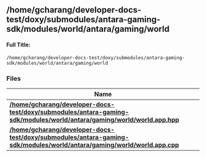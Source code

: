 

## /home/gcharang/developer-docs-test/doxy/submodules/antara-gaming-sdk/modules/world/antara/gaming/world

#### Full Title:
```
/home/gcharang/developer-docs-test/doxy/submodules/antara-gaming-sdk/modules/world/antara/gaming/world
```






### Files

| Name           |
| -------------- |
| **[/home/gcharang/developer-docs-test/doxy/submodules/antara-gaming-sdk/modules/world/antara/gaming/world/world.app.hpp](Files/world_8app_8hpp.md#file-world.app.hpp)**  |
| **[/home/gcharang/developer-docs-test/doxy/submodules/antara-gaming-sdk/modules/world/antara/gaming/world/world.app.cpp](Files/world_8app_8cpp.md#file-world.app.cpp)**  |





















